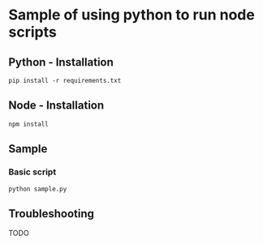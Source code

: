 # Sample of using python to run node scripts

## Python - Installation

    pip install -r requirements.txt

## Node - Installation

    npm install

## Sample

### Basic script

    python sample.py

## Troubleshooting
TODO
